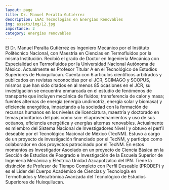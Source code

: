 ```yaml
---
layout: page
title: Dr. Manuel Peralta Gutiérrez
description: LGAC Tecnologías en Energías Renovables
img: assets/img/12.jpg
importance: 2
category: energías renovables
---
```


El Dr. Manuel Peralta Gutiérrez es Ingeniero Mecánico por el Instituto Politécnico Nacional, con Maestría en Ciencias en Termofluidos por la misma Institución. Recibió el grado de Doctor en Ingeniería Mecánica con Especialidad en Termofluidos por la Universidad Nacional Autónoma de México. Actualmente es Profesor Titular A en el Tecnológico de Estudios Superiores de Huixquilucan. Cuenta con 6 artículos científicos arbitrados y publicados en revistas reconocidas por el JCR, SCIMAGO y SCOPUS, mismos que han sido citados en al menos 85 ocasiones en el JCR, su investigación se encuentra enmarcada en el estudio de fenómenos de transporte que incluyen mecánica de fluidos; transferencia de calor y masa; fuentes alternas de energía (energía undimotriz, energía solar y biomasa) y eficiencia energética, impactando a la sociedad con la formación de recursos humanos en los niveles de licenciatura, maestría y doctorado en temas prioritarios del país como son: el aprovechamientos y uso de sus océanos, eficiencia energética y energías alternas renovables. Actualmente es miembro del Sistema Nacional de Investigadores Nivel I y obtuvo el perfil deseable por el Tecnológico Nacional de México (TecNM). Estuvo a cargo de un proyecto de investigación financiado por el TecNM, y participo como colaborador en dos proyectos patrocinado por el TecNM. En estos momentos es Investigador Asociado en un proyecto de Ciencia Básica en la Sección de Estudios de Posgrado e Investigación de la Escuela Superior de Ingeniería Mecánica y Eléctrica Unidad Azcapotzalco del IPN. Tiene la distinción de Profesor de Tiempo Completo con Perfil Deseable (PRODEP) y es el Líder del Cuerpo Académico de Ciencias y Tecnología en Termofluidos y Mecatrónica Avanzada del Tecnológico de Estudios Superiores de Huixquilucan. 